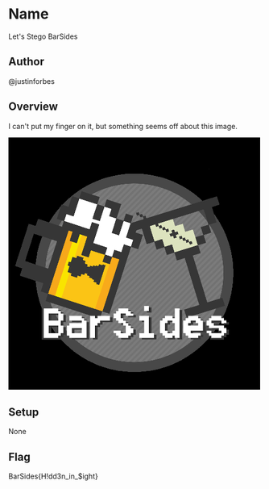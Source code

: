 # Name
Let's Stego BarSides

## Author
@justinforbes

## Overview
I can't put my finger on it, but something seems off about this image.

![Barsides image](barsides.png)

## Setup
None

## Flag
BarSides{H!dd3n_in_$ight}